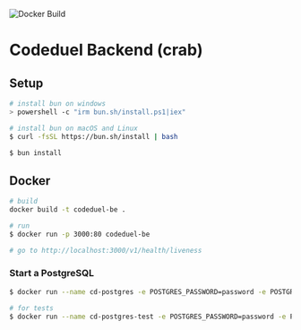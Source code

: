 ![Docker Build](https://github.com/whatasave/demo-repository/actions/workflows/docker-build.yml/badge.svg)

# Codeduel Backend (crab)

## Setup

```bash
# install bun on windows
> powershell -c "irm bun.sh/install.ps1|iex"

# install bun on macOS and Linux
$ curl -fsSL https://bun.sh/install | bash

$ bun install
```

## Docker

```bash
# build
docker build -t codeduel-be .

# run
$ docker run -p 3000:80 codeduel-be

# go to http://localhost:3000/v1/health/liveness
```

### Start a PostgreSQL

```bash
$ docker run --name cd-postgres -e POSTGRES_PASSWORD=password -e POSTGRES_USER=user -e POSTGRES_DB=codeduel -p 5432:5432 -d postgres

# for tests
$ docker run --name cd-postgres-test -e POSTGRES_PASSWORD=password -e POSTGRES_USER=user -e POSTGRES_DB=codeduel-test -p 5433:5432 -d postgres
```
